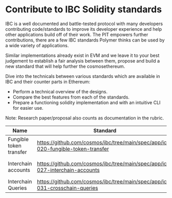 # Contribute to IBC Solidity standards
IBC is a well documented and battle-tested protocol with many developers contributing code/standards to improve its developer experience and help other applications build off of their work. The PIT empowers further contributions, there are a few IBC standards Polymer thinks can be used by a wide variety of applications. 

Similar implementations already exist in EVM and we leave it to your best judgement to establish a fair analysis between them, propose and build a new standard that will help further the cosmosethereum.

Dive into the technicals between various standards which are available in IBC and their counter parts in Ethereum:

- Perform a technical overview of the designs.
- Compare the best features from each of the standards.
- Prepare a functioning solidity implementation and with an intuitive CLI for easier use.

Note: Research paper/proposal also counts as documentation in the rubric.

| Name  | Standard  | References from EVM |
| --- | --- | --- |
| Fungible token transfer | https://github.com/cosmos/ibc/tree/main/spec/app/ics-020-fungible-token-transfer | https://github.com/rhlsthrm/awesome-xerc20?tab=readme-ov-file, https://docs.layerzero.network/contracts/oft |
| Interchain accounts  | https://github.com/cosmos/ibc/tree/main/spec/app/ics-027-interchain-accounts | https://docs.alchemy.com/docs/create2-an-alternative-to-deriving-contract-addresses  |
| Interchain Queries  | https://github.com/cosmos/ibc/tree/main/spec/app/ics-031-crosschain-queries |  |

